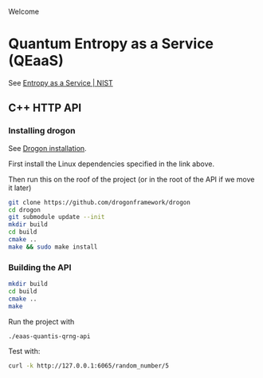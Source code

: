 Welcome

# Quantum Entropy as a Service (QEaaS)

See [Entropy as a Service | NIST](https://csrc.nist.gov/csrc/media/projects/entropy-as-a-service/documents/pres_handout_final.pdf)

## C++ HTTP API

### Installing drogon

See [Drogon installation](https://drogonframework.github.io/drogon-docs/#/ENG-02-Installation).

First install the Linux dependencies specified in the link above.

Then run this on the roof of the project (or in the root of the API if we move it later)

```bash
git clone https://github.com/drogonframework/drogon
cd drogon
git submodule update --init
mkdir build
cd build
cmake ..
make && sudo make install
```

### Building the API

```bash
mkdir build
cd build
cmake ..
make
```

Run the project with

```bash
./eaas-quantis-qrng-api 
```

Test with:

```bash
curl -k http://127.0.0.1:6065/random_number/5
```